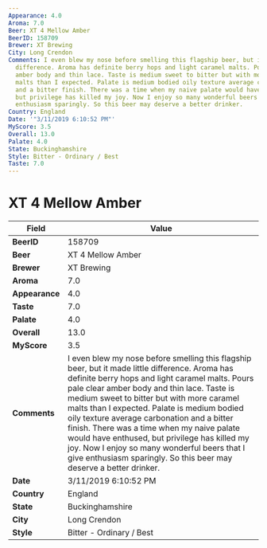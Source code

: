 ```yaml
---
Appearance: 4.0
Aroma: 7.0
Beer: XT 4 Mellow Amber
BeerID: 158709
Brewer: XT Brewing
City: Long Crendon
Comments: I even blew my nose before smelling this flagship beer, but it made little
  difference. Aroma has definite berry hops and light caramel malts. Pours pale clear
  amber body and thin lace. Taste is medium sweet to bitter but with more caramel
  malts than I expected. Palate is medium bodied oily texture average carbonation
  and a bitter finish. There was a time when my naive palate would have enthused,
  but privilege has killed my joy. Now I enjoy so many wonderful beers that I give
  enthusiasm sparingly. So this beer may deserve a better drinker.
Country: England
Date: '"3/11/2019 6:10:52 PM"'
MyScore: 3.5
Overall: 13.0
Palate: 4.0
State: Buckinghamshire
Style: Bitter - Ordinary / Best
Taste: 7.0
---
```


# XT 4 Mellow Amber

| Field         | Value |
|---------------|-------|
| **BeerID** | 158709 |
| **Beer** | XT 4 Mellow Amber |
| **Brewer** | XT Brewing |
| **Aroma** | 7.0 |
| **Appearance** | 4.0 |
| **Taste** | 7.0 |
| **Palate** | 4.0 |
| **Overall** | 13.0 |
| **MyScore** | 3.5 |
| **Comments** | I even blew my nose before smelling this flagship beer, but it made little difference. Aroma has definite berry hops and light caramel malts. Pours pale clear amber body and thin lace. Taste is medium sweet to bitter but with more caramel malts than I expected. Palate is medium bodied oily texture average carbonation and a bitter finish. There was a time when my naive palate would have enthused, but privilege has killed my joy. Now I enjoy so many wonderful beers that I give enthusiasm sparingly. So this beer may deserve a better drinker. |
| **Date** | 3/11/2019 6:10:52 PM |
| **Country** | England |
| **State** | Buckinghamshire |
| **City** | Long Crendon |
| **Style** | Bitter - Ordinary / Best |

